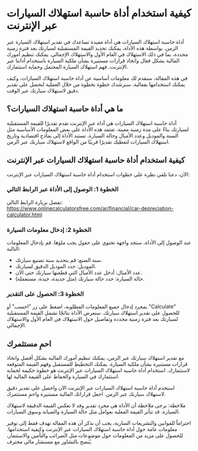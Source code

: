 كيفية استخدام أداة حاسبة استهلاك السيارات عبر الإنترنت
======================================================

أداة حاسبة استهلاك السيارات هي أداة مفيدة تساعدك في تقدير استهلاك السيارة عبر الزمن. بواسطة هذه الأداة، يمكنك تحديد القيمة المستقبلية لسيارتك بعد فترة زمنية محددة، بما في ذلك الاستهلاك في العام الأول والاستهلاك الإجمالي. يمكنك تنظيم أمورك المالية بشكل فعال واتخاذ قرارات مستنيرة بشأن ملكية السيارة باستخدام أداتنا عبر الإنترنت. فهم استهلاك السيارة المحتمل وحماية استثمارك.

في هذه المقالة، سنقدم لك معلومات أساسية عن أداة حاسبة استهلاك السيارات، وكيف يمكنك استخدامها بفعالية. سنرشدك خطوة بخطوة من خلال العملية لتحصل على تقدير دقيق لاستهلاك سيارتك عبر الوقت.

ما هي أداة حاسبة استهلاك السيارات؟
----------------------------------

أداة حاسبة استهلاك السيارات هي أداة عبر الإنترنت تقدم تقديرًا للقيمة المستقبلية لسيارتك بناءً على مدة زمنية معينة. تعتمد هذه الأداة على بعض المعلومات الأساسية مثل السنة والموديل وعدد الأميال وحالة السيارة. تستند الأداة إلى نماذج اقتصادية وتاريخ استهلاك السيارات لتعطيك تقديرًا قريبًا من الواقع لاستهلاك سيارتك عبر الزمن.

كيفية استخدام أداة حاسبة استهلاك السيارات عبر الإنترنت
------------------------------------------------------

الآن، دعنا نلقي نظرة على خطوات استخدام أداة حاسبة استهلاك السيارات عبر الإنترنت:

### الخطوة 1: الوصول إلى الأداة عبر الرابط التالي

تفضل بزيارة الرابط التالي: <https://www.onlinecalculatorsfree.com/ar/financial/car-depreciation-calculator.html>

### الخطوة 2: إدخال معلومات السيارة

عند الوصول إلى الأداة، ستجد واجهة تحتوي على حقول يجب ملؤها. قم بإدخال المعلومات التالية:

- سنة الصنع: قم بتحديد سنة تصنيع سيارتك.
- الموديل: حدد الموديل الدقيق لسيارتك.
- عدد الأميال: أدخل عدد الأميال التي قطعتها سيارتك حتى الآن.
- حالة السيارة: حدد حالة سيارتك (مثل جديدة، جيدة، مستعملة).

### الخطوة 3: الحصول على التقدير

بمجرد إدخال جميع المعلومات المطلوبة، اضغط على زر "احسب" أو "Calculate" للحصول على تقدير استهلاك سيارتك. ستعرض الأداة نتائجًا تشمل القيمة المستقبلية لسيارتك بعد فترة زمنية محددة وتفاصيل حول الاستهلاك في العام الأول والاستهلاك الإجمالي.

احمِ مستثمرك
------------

مع تقدير استهلاك سيارتك عبر الزمن، يمكنك تنظيم أمورك المالية بشكل أفضل واتخاذ قرارات مستنيرة بشأن ملكية السيارة. يمكنك التخطيط للمستقبل وفهم القيمة المتوقعة لاستثمارك. استخدام أداة حاسبة استهلاك السيارات عبر الإنترنت هو خطوة حكيمة لحماية استثمارك في السيارة والحفاظ على القيمة المالية لها.

استخدم أداة حاسبة استهلاك السيارات عبر الإنترنت الآن واحصل على تقدير دقيق لاستهلاك سيارتك عبر الزمن. اجعل قراراتك المالية مستنيرة واحمِ مستثمرك.

ملاحظة: يرجى ملاحظة أن الأداة هي مجرد تقدير وقد لا تعكس القيمة الدقيقة لاستهلاك السيارة. قد تتأثر القيمة الفعلية بعوامل مثل حالة السيارة والصيانة وسوق السيارات.

احتراماً للقوانين والتشريعات السارية، يجب أن نذكر أن هذه المقالة تهدف فقط إلى توفير معلومات عامة حول أداة حاسبة استهلاك السيارات عبر الإنترنت وكيفية استخدامها. للحصول على مزيد من المعلومات حول موضوعات مثل الضرائب والتأمين والاستثمار، يُنصح بالتشاور مع مستشار مالي محترف.